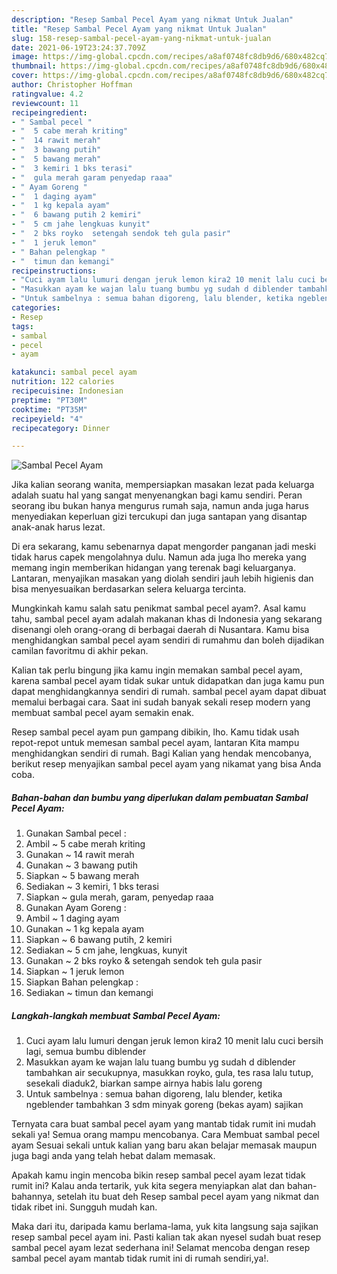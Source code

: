 ```yaml
---
description: "Resep Sambal Pecel Ayam yang nikmat Untuk Jualan"
title: "Resep Sambal Pecel Ayam yang nikmat Untuk Jualan"
slug: 158-resep-sambal-pecel-ayam-yang-nikmat-untuk-jualan
date: 2021-06-19T23:24:37.709Z
image: https://img-global.cpcdn.com/recipes/a8af0748fc8db9d6/680x482cq70/sambal-pecel-ayam-foto-resep-utama.jpg
thumbnail: https://img-global.cpcdn.com/recipes/a8af0748fc8db9d6/680x482cq70/sambal-pecel-ayam-foto-resep-utama.jpg
cover: https://img-global.cpcdn.com/recipes/a8af0748fc8db9d6/680x482cq70/sambal-pecel-ayam-foto-resep-utama.jpg
author: Christopher Hoffman
ratingvalue: 4.2
reviewcount: 11
recipeingredient:
- " Sambal pecel "
- "  5 cabe merah kriting"
- "  14 rawit merah"
- "  3 bawang putih"
- "  5 bawang merah"
- "  3 kemiri 1 bks terasi"
- "  gula merah garam penyedap raaa"
- " Ayam Goreng "
- "  1 daging ayam"
- "  1 kg kepala ayam"
- "  6 bawang putih 2 kemiri"
- "  5 cm jahe lengkuas kunyit"
- "  2 bks royko  setengah sendok teh gula pasir"
- "  1 jeruk lemon"
- " Bahan pelengkap "
- "  timun dan kemangi"
recipeinstructions:
- "Cuci ayam lalu lumuri dengan jeruk lemon kira2 10 menit lalu cuci bersih lagi, semua bumbu diblender"
- "Masukkan ayam ke wajan lalu tuang bumbu yg sudah d diblender tambahkan air secukupnya, masukkan royko, gula, tes rasa lalu tutup, sesekali diaduk2, biarkan sampe airnya habis lalu goreng"
- "Untuk sambelnya : semua bahan digoreng, lalu blender, ketika ngeblender tambahkan 3 sdm minyak goreng (bekas ayam) sajikan"
categories:
- Resep
tags:
- sambal
- pecel
- ayam

katakunci: sambal pecel ayam 
nutrition: 122 calories
recipecuisine: Indonesian
preptime: "PT30M"
cooktime: "PT35M"
recipeyield: "4"
recipecategory: Dinner

---
```



![Sambal Pecel Ayam](https://img-global.cpcdn.com/recipes/a8af0748fc8db9d6/680x482cq70/sambal-pecel-ayam-foto-resep-utama.jpg)

Jika kalian seorang wanita, mempersiapkan masakan lezat pada keluarga adalah suatu hal yang sangat menyenangkan bagi kamu sendiri. Peran seorang ibu bukan hanya mengurus rumah saja, namun anda juga harus menyediakan keperluan gizi tercukupi dan juga santapan yang disantap anak-anak harus lezat.

Di era  sekarang, kamu sebenarnya dapat mengorder panganan jadi meski tidak harus capek mengolahnya dulu. Namun ada juga lho mereka yang memang ingin memberikan hidangan yang terenak bagi keluarganya. Lantaran, menyajikan masakan yang diolah sendiri jauh lebih higienis dan bisa menyesuaikan berdasarkan selera keluarga tercinta. 



Mungkinkah kamu salah satu penikmat sambal pecel ayam?. Asal kamu tahu, sambal pecel ayam adalah makanan khas di Indonesia yang sekarang disenangi oleh orang-orang di berbagai daerah di Nusantara. Kamu bisa menghidangkan sambal pecel ayam sendiri di rumahmu dan boleh dijadikan camilan favoritmu di akhir pekan.

Kalian tak perlu bingung jika kamu ingin memakan sambal pecel ayam, karena sambal pecel ayam tidak sukar untuk didapatkan dan juga kamu pun dapat menghidangkannya sendiri di rumah. sambal pecel ayam dapat dibuat memalui berbagai cara. Saat ini sudah banyak sekali resep modern yang membuat sambal pecel ayam semakin enak.

Resep sambal pecel ayam pun gampang dibikin, lho. Kamu tidak usah repot-repot untuk memesan sambal pecel ayam, lantaran Kita mampu menghidangkan sendiri di rumah. Bagi Kalian yang hendak mencobanya, berikut resep menyajikan sambal pecel ayam yang nikamat yang bisa Anda coba.

<!--inarticleads1-->

##### Bahan-bahan dan bumbu yang diperlukan dalam pembuatan Sambal Pecel Ayam:

1. Gunakan  Sambal pecel :
1. Ambil  ~ 5 cabe merah kriting
1. Gunakan  ~ 14 rawit merah
1. Gunakan  ~ 3 bawang putih
1. Siapkan  ~ 5 bawang merah
1. Sediakan  ~ 3 kemiri, 1 bks terasi
1. Siapkan  ~ gula merah, garam, penyedap raaa
1. Gunakan  Ayam Goreng :
1. Ambil  ~ 1 daging ayam
1. Gunakan  ~ 1 kg kepala ayam
1. Siapkan  ~ 6 bawang putih, 2 kemiri
1. Sediakan  ~ 5 cm jahe, lengkuas, kunyit
1. Gunakan  ~ 2 bks royko &amp; setengah sendok teh gula pasir
1. Siapkan  ~ 1 jeruk lemon
1. Siapkan  Bahan pelengkap :
1. Sediakan  ~ timun dan kemangi




<!--inarticleads2-->

##### Langkah-langkah membuat Sambal Pecel Ayam:

1. Cuci ayam lalu lumuri dengan jeruk lemon kira2 10 menit lalu cuci bersih lagi, semua bumbu diblender
1. Masukkan ayam ke wajan lalu tuang bumbu yg sudah d diblender tambahkan air secukupnya, masukkan royko, gula, tes rasa lalu tutup, sesekali diaduk2, biarkan sampe airnya habis lalu goreng
1. Untuk sambelnya : semua bahan digoreng, lalu blender, ketika ngeblender tambahkan 3 sdm minyak goreng (bekas ayam) sajikan




Ternyata cara buat sambal pecel ayam yang mantab tidak rumit ini mudah sekali ya! Semua orang mampu mencobanya. Cara Membuat sambal pecel ayam Sesuai sekali untuk kalian yang baru akan belajar memasak maupun juga bagi anda yang telah hebat dalam memasak.

Apakah kamu ingin mencoba bikin resep sambal pecel ayam lezat tidak rumit ini? Kalau anda tertarik, yuk kita segera menyiapkan alat dan bahan-bahannya, setelah itu buat deh Resep sambal pecel ayam yang nikmat dan tidak ribet ini. Sungguh mudah kan. 

Maka dari itu, daripada kamu berlama-lama, yuk kita langsung saja sajikan resep sambal pecel ayam ini. Pasti kalian tak akan nyesel sudah buat resep sambal pecel ayam lezat sederhana ini! Selamat mencoba dengan resep sambal pecel ayam mantab tidak rumit ini di rumah sendiri,ya!.

